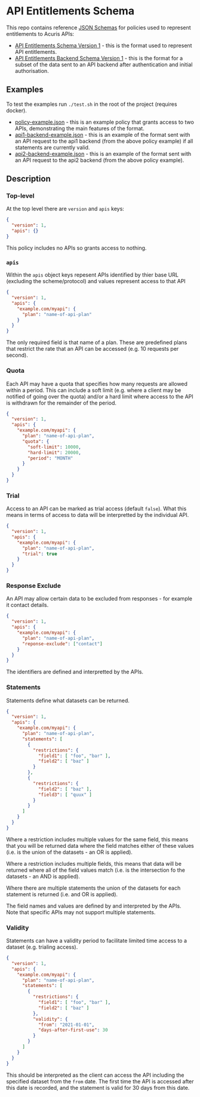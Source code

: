 # API Entitlements Schema

This repo contains reference [JSON Schemas](https://json-schema.org/) for
policies used to represent entitlements to Acuris APIs:

* [API Entitlements Schema Version 1](schema/policy-v1.json) - this is the format used to represent API entitlements.
* [API Entitlements Backend Schema Version 1](schema/backend-v1.json) - this is the format for a subset of the data sent to an API backend after authentication and initial authorisation.

## Examples

To test the examples run `./test.sh` in the root of the project (requires docker).

* [policy-example.json](examples/policy-example.json) - this is an example policy that grants access to two APIs, demonstrating the main features of the format.
* [api1-backend-example.json](examples/api1-backend-example.json) - this is an example of the format sent with an API request to the api1 backend (from the above policy example) if all statements are currently valid.
* [api2-backend-example.json](examples/api1-backend-example.json) - this is an example of the format sent with an API request to the api2 backend (from the above policy example).

## Description

### Top-level

At the top level there are `version` and `apis` keys:

```json
{
  "version": 1,
  "apis": {}
}
```

This policy includes no APIs so grants access to nothing.

### `apis`

Within the `apis` object keys repesent APIs identified by thier base URL (excluding the scheme/protocol) and values represent access to that API

```json
{
  "version": 1,
  "apis": {
    "example.com/myapi": {
      "plan": "name-of-api-plan"
    }
  }
}
```

The only required field is that name of a plan. These are predefined plans that restrict the rate that an API can be accessed (e.g. 10 requests per second).

### Quota

Each API may have a quota that specifies how many requests are allowed within a period. This can include a soft limit (e.g. where a client may be notified of going over the quota) and/or a hard limit where access to the API is withdrawn for the remainder of the period.

```json
{
  "version": 1,
  "apis": {
    "example.com/myapi": {
      "plan": "name-of-api-plan",
      "quota": {
        "soft-limit": 10000,
        "hard-limit": 20000,
        "period": "MONTH"
      }
    }
  }
}
```

### Trial

Access to an API can be marked as trial access (default `false`). What this means in terms of access to data will be interpretted by the individual API.

```json
{
  "version": 1,
  "apis": {
    "example.com/myapi": {
      "plan": "name-of-api-plan",
      "trial": true
    }
  }
}
```

### Response Exclude

An API may allow certain data to be excluded from responses - for example it contact details.

```json
{
  "version": 1,
  "apis": {
    "example.com/myapi": {
      "plan": "name-of-api-plan",
      "reponse-exclude": ["contact"]
    }
  }
}
```

The identifiers are defined and interpretted by the APIs.

### Statements

Statements define what datasets can be returned.

```json
{
  "version": 1,
  "apis": {
    "example.com/myapi": {
      "plan": "name-of-api-plan",
      "statements": [
        {
          "restrictions": {
            "field1": [ "foo", "bar" ],
            "field2": [ "baz" ]
          }
        },
        {
          "restrictions": {
            "field2": [ "baz" ],
            "field3": [ "quux" ]
          }
        }
      ]
    }
  }
}
```

Where a restriction includes multiple values for the same field, this means that you will be returned data where the field matches either of these values (i.e. is the union of the datasets - an OR is applied).

Where a restriction includes multiple fields, this means that data will be returned where all of the field values match (i.e. is the intersection fo the datasets - an AND is applied).

Where there are multiple statements the union of the datasets for each statement is returned (i.e. and OR is applied).

The field names and values are defined by and interpreted by the APIs. Note that specific APIs may not support multiple statements.

### Validity

Statements can have a validity period to facilitate limited time access to a dataset (e.g. trialing access).

```json
{
  "version": 1,
  "apis": {
    "example.com/myapi": {
      "plan": "name-of-api-plan",
      "statements": [
        {
          "restrictions": {
            "field1": [ "foo", "bar" ],
            "field2": [ "baz" ]
          },
          "validity": {
            "from": "2021-01-01",
            "days-after-first-use": 30
          }
        }
      ]
    }
  }
}
```

This should be interpreted as the client can access the API including the specified dataset from the `from` date. The first time the API is accessed after this date is recorded, and the statement is valid for 30 days from this date.

